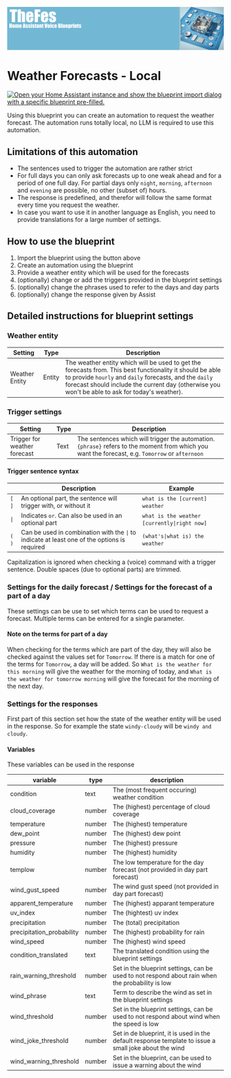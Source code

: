 ![Image](https://github.com/TheFes/ha-blueprints/blob/main/images/header.png?raw=true)

# Weather Forecasts - Local

[![Open your Home Assistant instance and show the blueprint import dialog with a specific blueprint pre-filled.](https://my.home-assistant.io/badges/blueprint_import.svg)](https://my.home-assistant.io/redirect/blueprint_import/?blueprint_url=https%3A%2F%2Fgithub.com%2FTheFes%2Fha-blueprints%2Fblob%2Fmain%2Fweather%2F1_voice_weather_forecast_local.yaml)

Using this blueprint you can create an automation to request the weather forecast. The automation runs totally local, no LLM is required to use this automation.

## Limitations of this automation

* The sentences used to trigger the automation are rather strict
* For full days you can only ask forecasts up to one weak ahead and for a period of one full day. For partial days only `night`, `morning`, `afternoon` and `evening` are possible, no other (subset of) hours.
* The response is predefined, and therefor will follow the same format every time you request the weather. 
* In case you want to use it in another language as English, you need to provide translations for a large number of settings.

## How to use the blueprint

1. Import the blueprint using the button above
2. Create an automation using the blueprint
3. Provide a weather entity which will be used for the forecasts
4. (optionally) change or add the triggers provided in the blueprint settings
5. (optionally) change the phrases used to refer to the days and day parts
6. (optionally) change the response given by Assist

## Detailed instructions for blueprint settings

### Weather entity

|Setting|Type|Description|
|---|---|---|
|Weather Entity|Entity|The weather entity which will be used to get the forecasts from. This best functionality it should be able to provide `hourly` and `daily` forecasts, and the `daily` forecast should include the current day (otherwise you won't be able to ask for today's weather).|

### Trigger settings

|Setting|Type|Description|
|---|---|---|
|Trigger for weather forecast|Text|The sentences which will trigger the automation. `{phrase}` refers to the moment from which you want the forecast, e.g. `Tomorrow` or `afternoon`|

#### Trigger sentence syntax

||Description|Example
|---|---|---|
|`[` `]`|An optional part, the sentence will trigger with, or without it|`what is the [current] weather`|
|`\|`|Indicates `or`. Can also be used in an optional part|`what is the weather [currently\|right now]`|
|`(` `)`|Can be used in combination with the `\|` to indicate at least one of the options is required|`(what's\|what is) the weather`|

Capitalization is ignored when checking a (voice) command with a trigger sentence. Double spaces (due to optional parts) are trimmed.

### Settings for the daily forecast / Settings for the forecast of a part of a day

These settings can be use to set which terms can be used to request a forecast. Multiple terms can be entered for a single parameter.

#### Note on the terms for part of a day

When checking for the terms which are part of the day, they will also be checked against the values set for `Tomorrow`. If there is a match for one of the terms for `Tomorrow`, a day will be added.
So `What is the weather for this morning` will give the weather for the morning of today, and `What is the weather for tomorrow morning` will give the forecast for the morning of the next day.

### Settings for the responses

First part of this section set how the state of the weather entity will be used in the response. So for example the state `windy-cloudy` will be `windy and cloudy`.

#### Variables

These variables can be used in the response

variable|type|description
---|---|---
condition|text|The (most frequent occuring) weather condition
cloud_coverage|number|The (highest) percentage of cloud coverage
temperature|number|The (highest) temperature
dew_point|number|The (highest) dew point
pressure|number|The (highest) pressure
humidity|number|The (highest) humidity
templow|number|The low temperature for the day forecast (not provided in day part forecast)
wind_gust_speed|number|The wind gust speed (not provided in day part forecast)
apparent_temperature|number|The (highest) apparant temperature
uv_index|number|The (hightest) uv index
precipitation|number|The (total) precipitation
precipitation_probability|number|The (highest) probability for rain
wind_speed|number|The (highest) wind speed
condition_translated|text|The translated condition using the blueprint settings
rain_warning_threshold|number|Set in the blueprint settings, can be used to not respond about rain when the probability is low
wind_phrase|text|Term to describe the wind as set in the blueprint settings
wind_threshold|number|Set in the blueprint settings, can be used to not respond about wind when the speed is low
wind_joke_threshold|number|Set in de blueprint, it is used in the default response template to issue a small joke about the wind
wind_warning_threshold|number|Set in the blueprint, can be used to issue a warning about the wind
